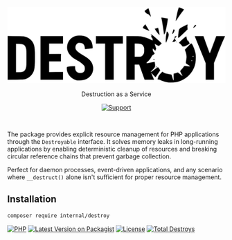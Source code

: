 <div align="center">

![Destroy](./resources/logo.svg)

</div>

<p align="center">Destruction as a Service</p>

<div align="center">

[![Support](https://img.shields.io/static/v1?style=flat-square&label=Support&message=%E2%9D%A4&logo=GitHub&color=%23fe0086)](https://patreon.com/roxblnfk)

</div>

<br />

The package provides explicit resource management for PHP applications through the `Destroyable` interface.
It solves memory leaks in long-running applications by enabling deterministic cleanup of resources and breaking circular reference chains that prevent garbage collection.

Perfect for daemon processes, event-driven applications, and any scenario where `__destruct()` alone isn't sufficient for proper resource management.

## Installation

```bash
composer require internal/destroy
```

[![PHP](https://img.shields.io/packagist/php-v/internal/destroy.svg?style=flat-square&logo=php)](https://packagist.org/packages/internal/destroy)
[![Latest Version on Packagist](https://img.shields.io/packagist/v/internal/destroy.svg?style=flat-square&logo=packagist)](https://packagist.org/packages/internal/destroy)
[![License](https://img.shields.io/packagist/l/internal/destroy.svg?style=flat-square)](LICENSE.md)
[![Total Destroys](https://img.shields.io/packagist/dt/internal/destroy.svg?style=flat-square)](https://packagist.org/packages/internal/destroy/stats)
